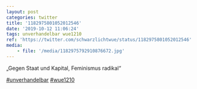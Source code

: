 ```yaml
---
layout: post
categories: twitter
title: '1182975801052012546'
date: '2019-10-12 11:06:24'
tags: unverhandelbar wue1210
ref: 'https://twitter.com/schwarzlichtwue/status/1182975801052012546'
media:
    - file: '/media/1182975792910876672.jpg'
---
```

„Gegen Staat und Kapital, Feminismus radikal“

[#unverhandelbar](/t/unverhandelbar) [#wue1210](/t/wue1210)  